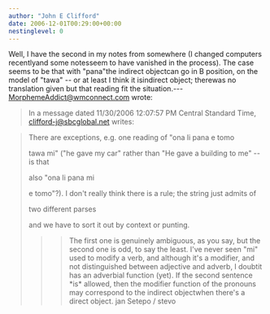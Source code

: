 ```yaml
---
author: "John E Clifford"
date: 2006-12-01T00:29:00+00:00
nestinglevel: 0
---
```

Well, I have the second in my notes from somewhere (I changed computers recentlyand some notesseem to have vanished in the process). The case seems to be that with "pana"the indirect objectcan go in B position, on the model of "tawa" --
 or at least I think it isindirect object; therewas no translation given but that reading fit the situation.---
 [MorphemeAddict@wmconnect.com](mailto://MorphemeAddict@wmconnect.com) wrote:

> In a message dated 11/30/2006 12:07:57 PM Central Standard Time,
> [clifford-j@sbcglobal.net](mailto://clifford-j@sbcglobal.net) writes:

>>> 
> There are exceptions, e.g. one reading of "ona li pana e tomo
> 
> tawa mi" ("he gave my car" rather than "He gave a building to me" --
 is that
> 
> also "ona li pana mi
> 
> e tomo"?). I don't really think there is a rule; the string just admits of
> 
> two different parses
> 
> and we have to sort it out by context or punting.
> 
>>> The first one is genuinely ambiguous, as you say, but the second one is odd,
> to say the least. I've never seen "mi" used to modify a verb, and although
> it's a modifier, and not distinguished between adjective and adverb, I doubtit
> has an adverbial function (yet). If the second sentence \*is\* allowed, then
> the modifier function of the pronouns may correspond to the indirect objectwhen
> there's a direct object.
>> jan Setepo / stevo
>